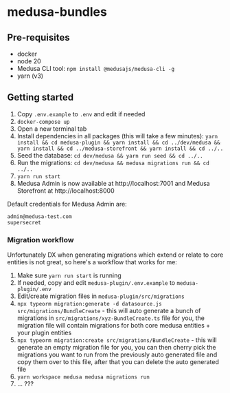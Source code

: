 # medusa-bundles

## Pre-requisites

- docker
- node 20
- Medusa CLI tool: `npm install @medusajs/medusa-cli -g`
- yarn (v3)

## Getting started

1. Copy `.env.example` to `.env` and edit if needed
2. `docker-compose up`
3. Open a new terminal tab
4. Install dependencies in all packages (this will take a few minutes): `yarn install && cd medusa-plugin && yarn install && cd ../dev/medusa && yarn install && cd ../medusa-storefront && yarn install && cd ../..`
5. Seed the database: `cd dev/medusa && yarn run seed && cd ../..`
6. Run the migrations: `cd dev/medusa && medusa migrations run && cd ../..`
7. `yarn run start`
8. Medusa Admin is now available at http://localhost:7001 and Medusa Storefront at http://localhost:8000

Default credentials for Medusa Admin are:

```
admin@medusa-test.com
supersecret
```

### Migration workflow

Unfortunately DX when generating migrations which extend or relate to core entities is not great, so here's a workflow that works for me:

1. Make sure `yarn run start` is running
2. If needed, copy and edit `medusa-plugin/.env.example` to `medusa-plugin/.env`
3. Edit/create migration files in `medusa-plugin/src/migrations`
4. `npx typeorm migration:generate -d datasource.js src/migrations/BundleCreate` - this will auto generate a bunch of migrations in `src/migrations/xyz-BundleCreate.ts` file for you, the migration file will contain migrations for both core medusa entities + your plugin entities
5. `npx typeorm migration:create src/migrations/BundleCreate` - this will generate an empty migration file for you, you can then cherry pick the migrations you want to run from the previously auto generated file and copy them over to this file, after that you can delete the auto generated file
6. `yarn workspace medusa medusa migrations run`
7. ... ???

<!-- 1. `docker-compose up`
2. Open a new terminal tab
3. `yarn install`
5. `yarn workspace medusa-plugin-bundles run watch`
6. Open a new terminal tab
8. `yarn workspace medusa run seed`
9. `yarn workspace medusa run start`
10. Open a new terminal tab
11. `yarn workspace medusa-storefront run start` -->

<!-- 3. `yarn run watch`
4. In a new terminal tab run `cd dev/medusa`
6. `medusa develop`
7. In a new terminal tab run `cd dev/medusa-storefront`
8. `npm run dev` -->
